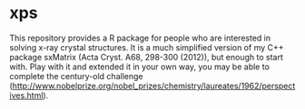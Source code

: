 # xps
This repository provides a R package for people who are interested in solving x-ray crystal structures. It is a much simplified version of my C++ package sxMatrix (Acta Cryst. A68, 298-300 (2012)), but enough to start with. Play with it and extended it in your own way, you may be able to complete the century-old challenge (http://www.nobelprize.org/nobel_prizes/chemistry/laureates/1962/perspectives.html).
